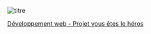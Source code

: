 ![titre](/Vous-etes-le-heros-aventure-maison/blob/main/01_assets/titre.png)

[Développement web - Projet vous êtes le héros](https://smnarnold.com/projets/vous-etes-le-heros)
